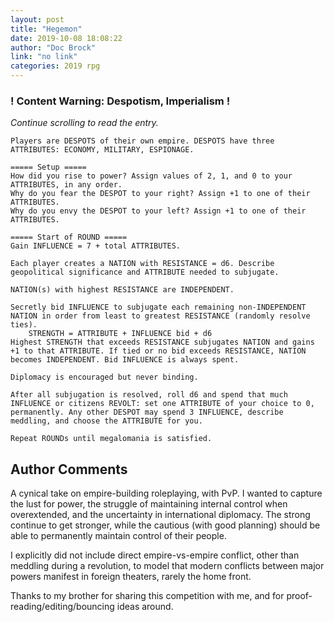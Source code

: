 ```yaml
---
layout: post
title: "Hegemon"
date: 2019-10-08 18:08:22
author: "Doc Brock"
link: "no link"
categories: 2019 rpg
---
```

<div id="warning"><div id="content"><h3><strong>! Content Warning: Despotism, Imperialism !</strong></h3><i>Continue scrolling to read the entry.</i></div></div>
 
```
Players are DESPOTS of their own empire. DESPOTS have three ATTRIBUTES: ECONOMY, MILITARY, ESPIONAGE.

===== Setup =====
How did you rise to power? Assign values of 2, 1, and 0 to your ATTRIBUTES, in any order.
Why do you fear the DESPOT to your right? Assign +1 to one of their ATTRIBUTES.
Why do you envy the DESPOT to your left? Assign +1 to one of their ATTRIBUTES.

===== Start of ROUND =====
Gain INFLUENCE = 7 + total ATTRIBUTES.

Each player creates a NATION with RESISTANCE = d6. Describe geopolitical significance and ATTRIBUTE needed to subjugate.

NATION(s) with highest RESISTANCE are INDEPENDENT.

Secretly bid INFLUENCE to subjugate each remaining non-INDEPENDENT NATION in order from least to greatest RESISTANCE (randomly resolve ties).
    STRENGTH = ATTRIBUTE + INFLUENCE bid + d6
Highest STRENGTH that exceeds RESISTANCE subjugates NATION and gains +1 to that ATTRIBUTE. If tied or no bid exceeds RESISTANCE, NATION becomes INDEPENDENT. Bid INFLUENCE is always spent.

Diplomacy is encouraged but never binding.

After all subjugation is resolved, roll d6 and spend that much INFLUENCE or citizens REVOLT: set one ATTRIBUTE of your choice to 0, permanently. Any other DESPOT may spend 3 INFLUENCE, describe meddling, and choose the ATTRIBUTE for you.

Repeat ROUNDs until megalomania is satisfied.
```
## Author Comments
A cynical take on empire-building roleplaying, with PvP. I wanted to capture the lust for power, the struggle of maintaining internal control when overextended, and the uncertainty in international diplomacy. The strong continue to get stronger, while the cautious (with good planning) should be able to permanently maintain control of their people. 

I explicitly did not include direct empire-vs-empire conflict, other than meddling during a revolution, to model that modern conflicts between major powers manifest in foreign theaters, rarely the home front.

Thanks to my brother for sharing this competition with me, and for proof-reading/editing/bouncing ideas around.
